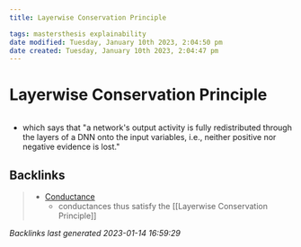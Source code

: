 ```yaml
---
title: Layerwise Conservation Principle

tags: mastersthesis explainability 
date modified: Tuesday, January 10th 2023, 2:04:50 pm
date created: Tuesday, January 10th 2023, 2:04:47 pm
---
```


# Layerwise Conservation Principle
```toc
```

- which says that "a network's output activity is fully redistributed through the layers of a DNN onto the input variables, i.e., neither positive nor negative evidence is lost."

## Backlinks

> - [Conductance](Conductance.md)
>   - conductances thus satisfy the [[Layerwise Conservation Principle]]

_Backlinks last generated 2023-01-14 16:59:29_

